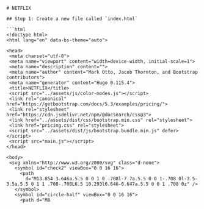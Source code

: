 ```
# NETFLIX 

## Step 1: Create a new file called `index.html`

```html
<!doctype html>
<html lang="en" data-bs-theme="auto">

<head>
  <meta charset="utf-8">
  <meta name="viewport" content="width=device-width, initial-scale=1">
  <meta name="description" content="">
  <meta name="author" content="Mark Otto, Jacob Thornton, and Bootstrap contributors">
  <meta name="generator" content="Hugo 0.115.4">
  <title>NETFLIX</title>
  <script src="../assets/js/color-modes.js"></script>
  <link rel="canonical" href="https://getbootstrap.com/docs/5.3/examples/pricing/">
  <link rel="stylesheet" href="https://cdn.jsdelivr.net/npm/@docsearch/css@3">
  <link href="../assets/dist/css/bootstrap.min.css" rel="stylesheet">
  <link href="pricing.css" rel="stylesheet">
  <script src="../assets/dist/js/bootstrap.bundle.min.js" defer></script>
  <script src="main.js"></script>
</head>

<body>
  <svg xmlns="http://www.w3.org/2000/svg" class="d-none">
    <symbol id="check2" viewBox="0 0 16 16">
      <path
        d="M13.854 3.646a.5.5 0 0 1 0 .708l-7 7a.5.5 0 0 1-.708 0l-3.5-3.5a.5.5 0 1 1 .708-.708L6.5 10.293l6.646-6.647a.5.5 0 0 1 .708 0z" />
    </symbol>
    <symbol id="circle-half" viewBox="0 0 16 16">
      <path d="M8

